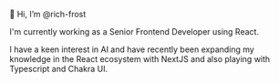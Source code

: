 👋 Hi, I’m @rich-frost

I'm currently working as a Senior Frontend Developer using React.

I have a keen interest in AI and have recently been expanding my knowledge in the React ecosystem with NextJS and also playing with Typescript and Chakra UI.
